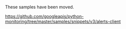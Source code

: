 These samples have been moved.

https://github.com/googleapis/python-monitoring/tree/master/samples/snippets/v3/alerts-client

